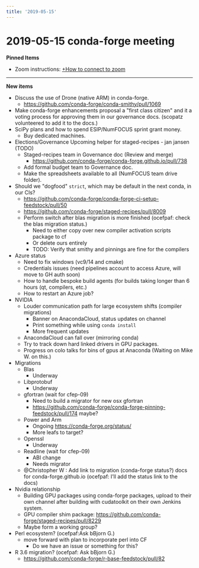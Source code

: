 ```yaml
---
title: '2019-05-15'
---
```

# 2019-05-15 conda-forge meeting
**Pinned Items**

- Zoom instructions: [+How to connect to zoom](https://paper.dropbox.com/doc/How-to-connect-to-zoom-odl94oveHyiRv6UqTtZE5) 
----------

**New items**

- Discuss the use of Drone (native ARM) in conda-forge.
    - https://github.com/conda-forge/conda-smithy/pull/1069
- Make conda-forge enhancements proposal a "first class citizen"  and it a voting process for approving them in our governance docs. (scopatz volunteered to add it to the docs.)
- SciPy plans and how to spend ESIP/NumFOCUS sprint grant money.
    - Buy dedicated machines.
- Elections/Governance
        Upcoming helper for staged-recipes
        - jan jansen (TODO)
    - Staged-recipes team in Governance doc (Review and merge)
        - https://github.com/conda-forge/conda-forge.github.io/pull/738
    - Add formal budget team to Governance doc.
    - Make the spreadsheets available to all (NumFOCUS team drive folder).
- Should we "dogfood"  `strict`, which may be default in the next conda, in our CIs?
    - https://github.com/conda-forge/conda-forge-ci-setup-feedstock/pull/50
    - https://github.com/conda-forge/staged-recipes/pull/8009
    - Perform switch after blas migration is more finished (ocefpaf: check the blas migration status.)
        - Need to either copy over new compiler activation scripts package to cf
        - Or delete ours entirely
        - TODO: Verify that smithy and pinnings are fine for the compilers
- Azure status
    - Need to fix windows (vc9/14 and cmake)
    - Credentials issues (need pipelines account to access Azure, will move to GH auth soon)
    - How to handle bespoke build agents (for builds taking longer than 6 hours (qt, compilers, etc.)
    - How to restart an Azure job?
- NVIDIA
    - Louder communication path for large ecosystem shifts (compiler migrations)
        - Banner on AnacondaCloud, status updates on channel
        - Print something while using `conda install`
        - More frequent updates
    - AnacondaCloud can fall over (mirroring conda)
    - Try to track down hard linked drivers in GPU packages.
    - Progress on colo talks for bins of gpus at Anaconda (Waiting on Mike W. on this.)
- Migrations
    - Blas
        - Underway
    - Libprotobuf
        - Underway
    - gfortran (wait for cfep-09)
        - Need to build a migrator for new osx gfortran
        - https://github.com/conda-forge/conda-forge-pinning-feedstock/pull/174 maybe?
    - Power and Arm
        - Ongoing https://conda-forge.org/status/
        - More leafs to target?
    - Openssl
        - Underway
    - Readline (wait for cfep-09)
        - ABI change
        - Needs migrator
    - @Christopher W : Add link to migration (conda-forge status?) docs for conda-forge.github.io (ocefpaf: I’ll add the status link to the docs)
- Nvidia relationship
    - Building GPU packages using conda-forge packages, upload to their own channel after building with cudatoolkit on their own Jenkins system.
    - GPU compiler shim package: https://github.com/conda-forge/staged-recipes/pull/8229
    - Maybe form a working group?
- Perl ecosystem? (ocefpaf:Ask bBjorn G.)
    - move forward with plan to incorporate perl into CF
        - Do we have an issue or something for this?
- R 3.6 migration? (ocefpaf: Ask bBjorn G.)
    - https://github.com/conda-forge/r-base-feedstock/pull/82


